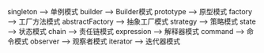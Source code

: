 singleton       -->     单例模式
builder         -->     Builder模式
prototype       -->     原型模式
factory         -->     工厂方法模式
abstractFactory -->     抽象工厂模式
strategy        -->     策略模式
state           -->     状态模式
chain           -->     责任链模式
expression      -->     解释器模式
command         -->     命令模式
observer        -->     观察者模式
iterator        -->     迭代器模式